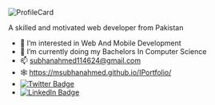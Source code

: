 ![ProfileCard](https://raw.githubusercontent.com/msubhanahmed/assets/main/ProfileCard.gif)

 A skilled and motivated web developer from Pakistan
 
- 👀 I’m interested in Web And Mobile Development
- 🌱 I’m currently doing my Bachelors In Computer Science
- 📫 subhanahmed114624@gmail.com
- 🕸 https://msubhanahmed.github.io/IPortfolio/
- [![Twitter Badge](https://img.shields.io/badge/Twitter-Profile-informational?style=flat&logo=twitter&logoColor=white&color=1CA2F1)](https://twitter.com/m_subhan_ahmed)
- [![LinkedIn Badge](https://img.shields.io/badge/LinkedIn-Profile-informational?style=flat&logo=linkedin&logoColor=white&color=0D76A8)](https://www.linkedin.com/in/muhammad-subhan-19826a1a1/)
